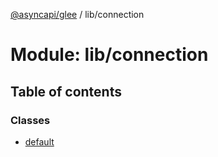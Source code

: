 [@asyncapi/glee](../README.md) / lib/connection

# Module: lib/connection

## Table of contents

### Classes

- [default](../classes/lib_connection.default.md)
